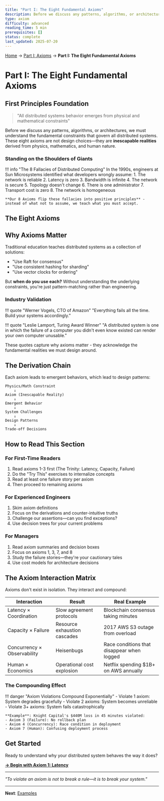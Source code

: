 ```yaml
---
title: "Part I: The Eight Fundamental Axioms"
description: Before we discuss any patterns, algorithms, or architectures, we must understand the fundamental constraints that govern all distributed systems. T...
type: axiom
difficulty: advanced
reading_time: 5 min
prerequisites: []
status: complete
last_updated: 2025-07-20
---
```


<!-- Navigation -->
[Home](/) → [Part I: Axioms](/part1-axioms/) → **Part I: The Eight Fundamental Axioms**

# Part I: The Eight Fundamental Axioms

## First Principles Foundation

> "All distributed systems behavior emerges from physical and mathematical constraints"

Before we discuss any patterns, algorithms, or architectures, we must understand the fundamental constraints that govern all distributed systems. These eight axioms are not design choices—they are **inescapable realities** derived from physics, mathematics, and human nature.

### Standing on the Shoulders of Giants

!!! info "The 8 Fallacies of Distributed Computing"
    In the 1990s, engineers at Sun Microsystems identified what developers wrongly assume:
    1. The network is reliable
    2. Latency is zero
    3. Bandwidth is infinite
    4. The network is secure
    5. Topology doesn't change
    6. There is one administrator
    7. Transport cost is zero
    8. The network is homogeneous

    **Our 8 Axioms flip these fallacies into positive principles** - instead of what not to assume, we teach what you must accept.

## The Eight Axioms

## Why Axioms Matter

Traditional education teaches distributed systems as a collection of solutions:
- "Use Raft for consensus"
- "Use consistent hashing for sharding"
- "Use vector clocks for ordering"

But **when do you use each?** Without understanding the underlying constraints, you're just pattern-matching rather than engineering.

### Industry Validation

!!! quote "Werner Vogels, CTO of Amazon"
    "Everything fails all the time. Build your systems accordingly."

!!! quote "Leslie Lamport, Turing Award Winner"
    "A distributed system is one in which the failure of a computer you didn't even know existed can render your own computer unusable."

These quotes capture why axioms matter - they acknowledge the fundamental realities we must design around.

## The Derivation Chain

Each axiom leads to emergent behaviors, which lead to design patterns:

```text
Physics/Math Constraint
    ↓
Axiom (Inescapable Reality)
    ↓
Emergent Behavior
    ↓
System Challenges
    ↓
Design Patterns
    ↓
Trade-off Decisions
```

## How to Read This Section

### For First-Time Readers
1. Read axioms 1-3 first (The Trinity: Latency, Capacity, Failure)
2. Do the "Try This" exercises to internalize concepts
3. Read at least one failure story per axiom
4. Then proceed to remaining axioms

### For Experienced Engineers
1. Skim axiom definitions
2. Focus on the derivations and counter-intuitive truths
3. Challenge our assertions—can you find exceptions?
4. Use decision trees for your current problems

### For Managers
1. Read axiom summaries and decision boxes
2. Focus on axioms 1, 3, 7, and 8
3. Study the failure stories—they're your cautionary tales
4. Use cost models for architecture decisions

## The Axiom Interaction Matrix

Axioms don't exist in isolation. They interact and compound:

| Interaction | Result | Real Example |
|------------|---------|-------------|
| Latency × Coordination | Slow agreement protocols | Blockchain consensus taking minutes |
| Capacity × Failure | Resource exhaustion cascades | 2017 AWS S3 outage from overload |
| Concurrency × Observability | Heisenbugs | Race conditions that disappear when logged |
| Human × Economics | Operational cost explosion | Netflix spending $1B+ on AWS annually |

### The Compounding Effect

!!! danger "Axiom Violations Compound Exponentially"
    - Violate 1 axiom: System degrades gracefully
    - Violate 2 axioms: System becomes unreliable
    - Violate 3+ axioms: System fails catastrophically

    **Example**: Knight Capital's $440M loss in 45 minutes violated:
    - Axiom 3 (Failure): No rollback plan
    - Axiom 4 (Concurrency): Race condition in deployment
    - Axiom 7 (Human): Confusing deployment process

## Get Started

Ready to understand why your distributed system behaves the way it does?

[**→ Begin with Axiom 1: Latency**](axiom1-latency/index.md)

---

*"To violate an axiom is not to break a rule—it is to break your system."*

---

**Next**: [Examples](examples.md)
